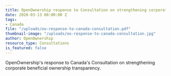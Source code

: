 ```yaml
---
title: OpenOwnership response to Consultation on strengthening corporate beneficial ownership transparency in Canada
date: 2020-03-13 00:00:00 Z
tags:
- Canada
file: "/uploads/oo-response-to-canada-consultation.pdf"
thumbnail-image: "/uploads/oo-response-to-canada-consultation.jpg"
author: OpenOwnership
resource_type: Consultations
is_featured: false
---
```


OpenOwnership's response to Canada's Consultation on strengthening corporate beneficial ownership transparency.
